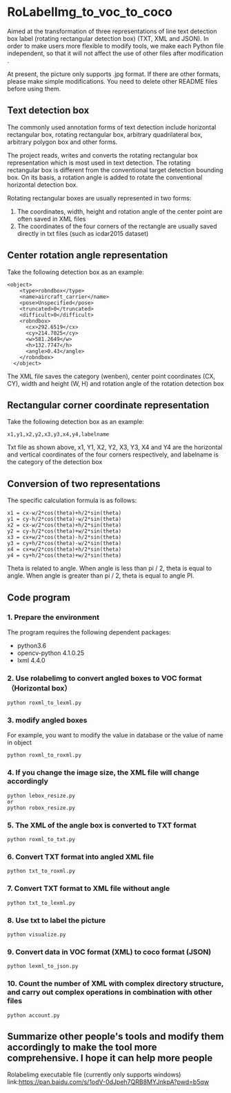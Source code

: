 # RoLabelImg_to_voc_to_coco
Aimed at the transformation of three representations of line text detection box label (rotating rectangular detection box) (TXT, XML and JSON). In order to make users more flexible to modify tools, we make each Python file independent, so that it will not affect the use of other files after modification .

At present, the picture only supports .jpg format. If there are other formats, please make simple modifications. You need to delete other README files before using them.

## Text detection box
The commonly used annotation forms of text detection include horizontal rectangular box, rotating rectangular box, arbitrary quadrilateral box, arbitrary polygon box and other forms.

The project reads, writes and converts the rotating rectangular box representation which is most used in text detection. The rotating rectangular box is different from the conventional target detection bounding box. On its basis, a rotation angle is added to rotate the conventional horizontal detection box.

Rotating rectangular boxes are usually represented in two forms:
 1. The coordinates, width, height and rotation angle of the center point are often saved in XML files
 2. The coordinates of the four corners of the rectangle are usually saved directly in txt files (such as icdar2015 dataset)

## Center rotation angle representation
Take the following detection box as an example:
```
<object>
    <type>robndbox</type>
    <name>aircraft_carrier</name>
    <pose>Unspecified</pose>
    <truncated>0</truncated>
    <difficult>0</difficult>
    <robndbox>
      <cx>292.6519</cx>
      <cy>214.7025</cy>
      <w>581.2649</w>
      <h>132.7747</h>
      <angle>0.43</angle>
    </robndbox>
  </object>
```
The XML file saves the category (wenben), center point coordinates (CX, CY), width and height (W, H) and rotation angle of the rotation detection box

## Rectangular corner coordinate representation
Take the following detection box as an example:
```
x1,y1,x2,y2,x3,y3,x4,y4,labelname
```
Txt file as shown above, x1, Y1, X2, Y2, X3, Y3, X4 and Y4 are the horizontal and vertical coordinates of the four corners respectively, and labelname is the category of the detection box

## Conversion of two representations
The specific calculation formula is as follows:
```
x1 = cx-w/2*cos(theta)+h/2*sin(theta)
y1 = cy-h/2*cos(theta)-w/2*sin(theta)
x2 = cx-w/2*cos(theta)+h/2*sin(theta)
y2 = cy-h/2*cos(theta)+w/2*sin(theta)
x3 = cx+w/2*cos(theta)-h/2*sin(theta)
y3 = cy+h/2*cos(theta)-w/2*sin(theta)
x4 = cx+w/2*cos(theta)+h/2*sin(theta)
y4 = cy+h/2*cos(theta)+w/2*sin(theta)
```
Theta is related to angle. When angle is less than pi / 2, theta is equal to angle. When angle is greater than pi / 2, theta is equal to angle PI.

## Code program
### 1. Prepare the environment
The program requires the following dependent packages:
 - python3.6
 - opencv-python 4.1.0.25
 - lxml 4.4.0

### 2. Use rolabelimg to convert angled boxes to VOC format（Horizontal box）
```
python roxml_to_lexml.py
```
### 3. modify angled boxes
For example, you want to modify the value in database or the value of name in object
```
python roxml_to_roxml.py
```

### 4. If you change the image size, the XML file will change accordingly
```
python lebox_resize.py
or
python robox_resize.py
```

### 5. The XML of the angle box is converted to TXT format
```
python roxml_to_txt.py
```

### 6. Convert TXT format into angled XML file
```
python txt_to_roxml.py
```

### 7. Convert TXT format to XML file without angle
```
python txt_to_lexml.py
```

### 8. Use txt to label the picture
```
python visualize.py
```

### 9. Convert data in VOC format (XML) to coco format (JSON)
```
python lexml_to_json.py
```

### 10. Count the number of XML with complex directory structure, and carry out complex operations in combination with other files
```
python account.py
```

## Summarize other people's tools and modify them accordingly to make the tool more comprehensive. I hope it can help more people

Rolabelimg executable file (currently only supports windows)
link:https://pan.baidu.com/s/1odV-0dJpeh7QRB8MYJnkpA?pwd=b5qw 
